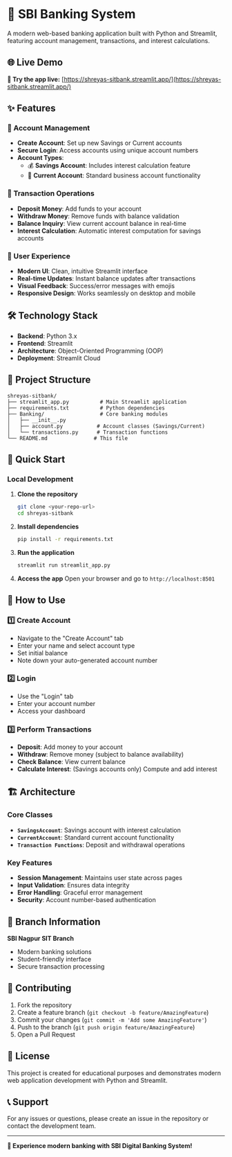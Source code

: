# 🏦 SBI Banking System

A modern web-based banking application built with Python and Streamlit, featuring account management, transactions, and interest calculations.

## 🌐 Live Demo

**🚀 Try the app live:** [https://shreyas-sitbank.streamlit.app/](https://shreyas-sitbank.streamlit.app/)

## ✨ Features

### 🔐 Account Management
- **Create Account**: Set up new Savings or Current accounts
- **Secure Login**: Access accounts using unique account numbers
- **Account Types**: 
  - 💰 **Savings Account**: Includes interest calculation feature
  - 🏢 **Current Account**: Standard business account functionality

### 💸 Transaction Operations
- **Deposit Money**: Add funds to your account
- **Withdraw Money**: Remove funds with balance validation
- **Balance Inquiry**: View current account balance in real-time
- **Interest Calculation**: Automatic interest computation for savings accounts

### 🎨 User Experience
- **Modern UI**: Clean, intuitive Streamlit interface
- **Real-time Updates**: Instant balance updates after transactions
- **Visual Feedback**: Success/error messages with emojis
- **Responsive Design**: Works seamlessly on desktop and mobile

## 🛠️ Technology Stack

- **Backend**: Python 3.x
- **Frontend**: Streamlit
- **Architecture**: Object-Oriented Programming (OOP)
- **Deployment**: Streamlit Cloud

## 📁 Project Structure

```
shreyas-sitbank/
├── streamlit_app.py          # Main Streamlit application
├── requirements.txt          # Python dependencies
├── Banking/                  # Core banking modules
│   ├── __init__.py
│   ├── account.py           # Account classes (Savings/Current)
│   └── transactions.py      # Transaction functions
└── README.md               # This file
```

## 🚀 Quick Start

### Local Development

1. **Clone the repository**
   ```bash
   git clone <your-repo-url>
   cd shreyas-sitbank
   ```

2. **Install dependencies**
   ```bash
   pip install -r requirements.txt
   ```

3. **Run the application**
   ```bash
   streamlit run streamlit_app.py
   ```

4. **Access the app**
   Open your browser and go to `http://localhost:8501`

## 📖 How to Use

### 1️⃣ **Create Account**
- Navigate to the "Create Account" tab
- Enter your name and select account type
- Set initial balance
- Note down your auto-generated account number

### 2️⃣ **Login**
- Use the "Login" tab
- Enter your account number
- Access your dashboard

### 3️⃣ **Perform Transactions**
- **Deposit**: Add money to your account
- **Withdraw**: Remove money (subject to balance availability)
- **Check Balance**: View current balance
- **Calculate Interest**: (Savings accounts only) Compute and add interest

## 🏗️ Architecture

### Core Classes
- **`SavingsAccount`**: Savings account with interest calculation
- **`CurrentAccount`**: Standard current account functionality
- **`Transaction Functions`**: Deposit and withdrawal operations

### Key Features
- **Session Management**: Maintains user state across pages
- **Input Validation**: Ensures data integrity
- **Error Handling**: Graceful error management
- **Security**: Account number-based authentication

## 🌟 Branch Information

**SBI Nagpur SIT Branch**
- Modern banking solutions
- Student-friendly interface
- Secure transaction processing

## 🤝 Contributing

1. Fork the repository
2. Create a feature branch (`git checkout -b feature/AmazingFeature`)
3. Commit your changes (`git commit -m 'Add some AmazingFeature'`)
4. Push to the branch (`git push origin feature/AmazingFeature`)
5. Open a Pull Request

## 📝 License

This project is created for educational purposes and demonstrates modern web application development with Python and Streamlit.

## 📞 Support

For any issues or questions, please create an issue in the repository or contact the development team.

---

**🏦 Experience modern banking with SBI Digital Banking System!**

